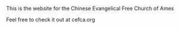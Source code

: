 This is the website for the Chinese Evangelical Free Church of Ames

Feel free to check it out at cefca.org
